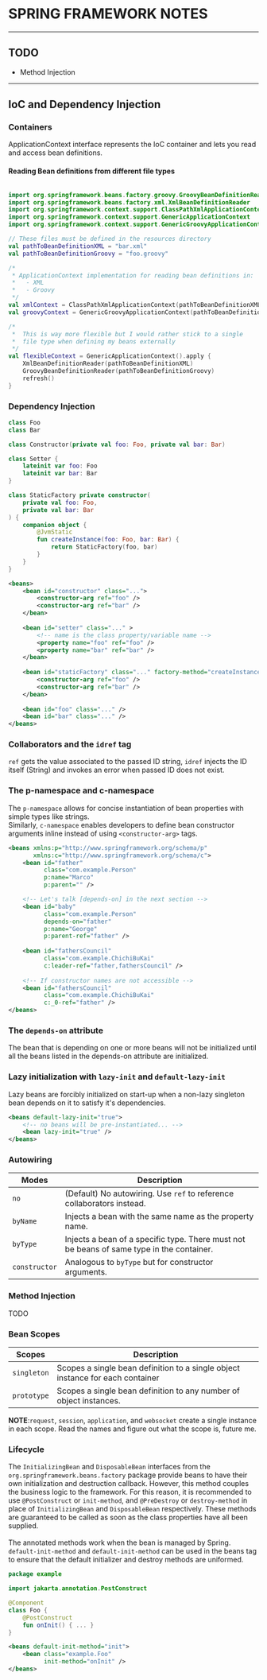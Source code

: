 # SPRING FRAMEWORK NOTES
___
## TODO
- Method Injection
___
## IoC and Dependency Injection
### Containers
ApplicationContext interface represents the IoC container and lets you read and access bean definitions.
#### Reading Bean definitions from different file types

```kotlin

import org.springframework.beans.factory.groovy.GroovyBeanDefinitionReader
import org.springframework.beans.factory.xml.XmlBeanDefinitionReader
import org.springframework.context.support.ClassPathXmlApplicationContext
import org.springframework.context.support.GenericApplicationContext
import org.springframework.context.support.GenericGroovyApplicationContext

// These files must be defined in the resources directory
val pathToBeanDefinitionXML = "bar.xml"
val pathToBeanDefinitionGroovy = "foo.groovy"

/*
 * ApplicationContext implementation for reading bean definitions in:
 *   - XML
 *   - Groovy
 */
val xmlContext = ClassPathXmlApplicationContext(pathToBeanDefinitionXML)
val groovyContext = GenericGroovyApplicationContext(pathToBeanDefinitionGroovy)

/* 
 *  This is way more flexible but I would rather stick to a single 
 *  file type when defining my beans externally
 */
val flexibleContext = GenericApplicationContext().apply {
    XmlBeanDefinitionReader(pathToBeanDefinitionXML)
    GroovyBeanDefinitionReader(pathToBeanDefinitionGroovy)
    refresh()
}
```
### Dependency Injection
```kotlin
class Foo
class Bar

class Constructor(private val foo: Foo, private val bar: Bar)

class Setter {
    lateinit var foo: Foo
    lateinit var bar: Bar
}

class StaticFactory private constructor(
    private val foo: Foo,
    private val bar: Bar
) {
    companion object {
        @JvmStatic
        fun createInstance(foo: Foo, bar: Bar) {
            return StaticFactory(foo, bar)
        }
    }
}
```

```xml
<beans>
    <bean id="constructor" class="...">
        <constructor-arg ref="foo" />
        <constructor-arg ref="bar" />
    </bean>
    
    <bean id="setter" class="..." >
        <!-- name is the class property/variable name -->
        <property name="foo" ref="foo" /> 
        <property name="bar" ref="bar" />
    </bean>
    
    <bean id="staticFactory" class="..." factory-method="createInstance">
        <constructor-arg ref="foo" />
        <constructor-arg ref="bar" />
    </bean>
    
    <bean id="foo" class="..." />
    <bean id="bar" class="..." />
</beans>
```

### Collaborators and the `idref` tag 
`ref` gets the value associated to the passed ID string, `idref` injects the ID itself (String) and invokes an error when passed ID does not exist.

### The p-namespace and c-namespace
The `p-namespace` allows for concise instantiation of bean properties with simple types like strings.\
Similarly, `c-namespace` enables developers to define bean constructor arguments inline instead of using `<constructor-arg>` tags.
```xml
<beans xmlns:p="http://www.springframework.org/schema/p"
       xmlns:c="http://www.springframework.org/schema/c">
    <bean id="father"
          class="com.example.Person" 
          p:name="Marco" 
          p:parent="" />

    <!-- Let's talk [depends-on] in the next section -->
    <bean id="baby" 
          class="com.example.Person" 
          depends-on="father"
          p:name="George" 
          p:parent-ref="father" />
    
    <bean id="fathersCouncil"
          class="com.example.ChichiBuKai"
          c:leader-ref="father,fathersCouncil" />
    
    <!-- If constructor names are not accessible -->
    <bean id="fathersCouncil"
          class="com.example.ChichiBuKai"
          c:_0-ref="father" />
</beans>
```

### The `depends-on` attribute
The bean that is depending on one or more beans will not be initialized until all the beans 
listed in the depends-on attribute are initialized.

### Lazy initialization with `lazy-init` and `default-lazy-init`
Lazy beans are forcibly initialized on start-up when a non-lazy singleton bean depends on it to satisfy it's dependencies. 
```xml
<beans default-lazy-init="true">
    <!-- no beans will be pre-instantiated... -->
    <bean lazy-init="true" />
</beans>
```

### Autowiring
| Modes      | Description                                                                               |
|------------|-------------------------------------------------------------------------------------------|
| `no`        | (Default) No autowiring. Use `ref` to reference collaborators instead.                    |
| `byName`     | Injects a bean with the same name as the property name.                                   |
| `byType`    | Injects a bean of a specific type. There must not be beans of same type in the container. |
| `constructor` | Analogous to `byType` but for constructor arguments.                                      |

### Method Injection
TODO

### Bean Scopes
| Scopes        | Description                                                                    |
|---------------|--------------------------------------------------------------------------------|
| `singleton`   | Scopes a single bean definition to a single object instance for each container |
| `prototype`   | Scopes a single bean definition to any number of object instances.             |
**NOTE**:`request`, `session`, `application`, and `websocket` create a single instance in each scope. Read the names and figure out what the scope is, future me.

### Lifecycle
The `InitializingBean` and `DisposableBean` interfaces from the `org.springframework.beans.factory` package provide beans to have their own initialization and destruction callback. 
However, this method couples the business logic to the framework. For this reason, it is recommended to use `@PostConstruct` or `init-method`, and `@PreDestroy` or `destroy-method` in place of 
`InitializingBean` and `DisposableBean` respectively. These methods are guaranteed to be called as soon as the class properties have all been supplied.\
\
The annotated methods work when the bean is managed by Spring.\
`default-init-method` and `default-init-method` can be used in the beans tag to ensure that the default initializer and destroy methods are uniformed.
```kotlin
package example

import jakarta.annotation.PostConstruct

@Component
class Foo {
    @PostConstruct
    fun onInit() { ... }
}
```
```xml
<beans default-init-method="init">
    <bean class="example.Foo"
          init-method="onInit" />
</beans>
```
